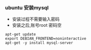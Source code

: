 ### ubuntu 安装mysql
* 安装过程不需要输入密码
* 安装之后,账号root 密码空
```
apt-get update
export DEBIAN_FRONTEND=noninteractive
apt-get -y install mysql-server
```